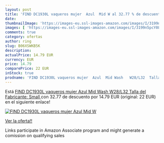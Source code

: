 ```yaml
---
layout: post
title: 'FIND DC1930L vaqueros mujer  Azul  Mid W al 32.77 % de descuento'
date: 
thumbnailImage: 'https://images-eu.ssl-images-amazon.com/images/I/3199n5pcY0L._SL200_.jpg'
images: [ 'https://images-eu.ssl-images-amazon.com/images/I/3199n5pcY0L._SL200_.jpg' ]
comments: true
category: ofertas
author: ring
slug: B06XSWKB5K
description:
actualPrice: 14.79 EUR
currency: EUR
price: 14.79
comparePrice: 22 EUR
inStock: true
prodname: 'FIND DC1930L vaqueros mujer  Azul  Mid Wash   W28/L32  Talla del Fabricante: Small '
---
```


Está [FIND DC1930L vaqueros mujer  Azul  Mid Wash   W28/L32  Talla del Fabricante: Small ](https://www.amazon.es/dp/B06XSWKB5K/?tag=tolees-21) con 32.77 de descuento por 14.79 EUR (original: 22 EUR) en el siguiente enlace!

[![FIND DC1930L vaqueros mujer  Azul  Mid W](https://images-eu.ssl-images-amazon.com/images/I/3199n5pcY0L._SL200_.jpg)](https://www.amazon.es/dp/B06XSWKB5K/?tag=tolees-21)

[Ver la oferta!!](https://www.amazon.es/dp/B06XSWKB5K/?tag=tolees-21)

Links participate in Amazon Associate program and might generate a comission on qualifying sales


